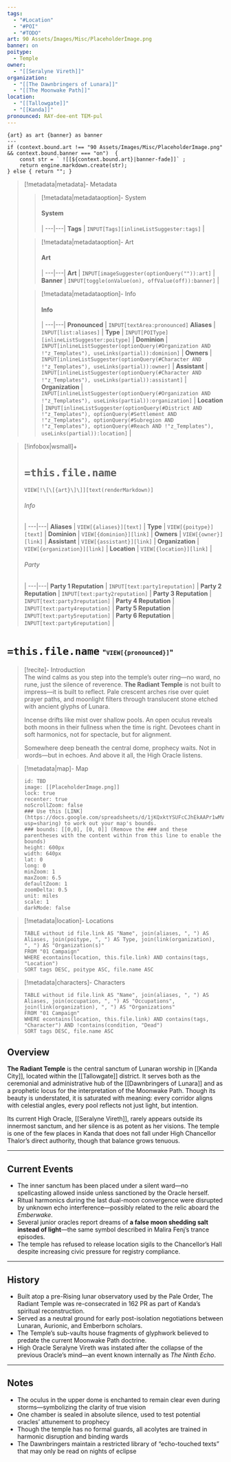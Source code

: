 ```yaml
---
tags:
  - "#Location"
  - "#POI"
  - "#TODO"
art: 90 Assets/Images/Misc/PlaceholderImage.png
banner: on
poitype:
  - Temple
owner:
  - "[[Seralyne Vireth]]"
organization:
  - "[[The Dawnbringers of Lunara]]"
  - "[[The Moonwake Path]]"
location:
  - "[[Tallowgate]]"
  - "[[Kanda]]"
pronounced: RAY-dee-ent TEM-pul
---
```


```meta-bind-js-view 
{art} as art {banner} as banner
--- 
if (context.bound.art !== "90 Assets/Images/Misc/PlaceholderImage.png" && context.bound.banner === "on")  { 
    const str = ` ![[${context.bound.art}|banner-fade]]` ;
    return engine.markdown.create(str); 
} else { return ""; }
```

> [!metadata|metadata]- Metadata 
>> [!metadata|metadataoption]- System
>> #### System
>>  |
>> ---|---|
> **Tags** | `INPUT[Tags][inlineListSuggester:tags]` |
>
>> [!metadata|metadataoption]- Art
>> #### Art
>>  |
>> ---|---|
> **Art** | `INPUT[imageSuggester(optionQuery("")):art]` |
> **Banner** | `INPUT[toggle(onValue(on), offValue(off)):banner]` |
>
>> [!metadata|metadataoption]- Info
>> #### Info
>>  |
>> ---|---|
>> **Pronounced** |  `INPUT[textArea:pronounced]`
>> **Aliases** | `INPUT[list:aliases]` |
>> **Type** | `INPUT[POIType][inlineListSuggester:poitype]` |
>> **Dominion** | `INPUT[inlineListSuggester(optionQuery(#Organization AND !"z_Templates"), useLinks(partial)):dominion]` |
>> **Owners** | `INPUT[inlineListSuggester(optionQuery(#Character AND !"z_Templates"), useLinks(partial)):owner]` |
>> **Assistant** | `INPUT[inlineListSuggester(optionQuery(#Character AND !"z_Templates"), useLinks(partial)):assistant]` |
>> **Organization** | `INPUT[inlineListSuggester(optionQuery(#Organization AND !"z_Templates"), useLinks(partial)):organization]` |
>> **Location** | `INPUT[inlineListSuggester(optionQuery(#District AND !"z_Templates"), optionQuery(#Settlement AND !"z_Templates"), optionQuery(#Subregion AND !"z_Templates"), optionQuery(#Reach AND !"z_Templates"), useLinks(partial)):location]` |

> [!infobox|wsmall]+
> # `=this.file.name`
> `VIEW[!\[\[{art}\]\]][text(renderMarkdown)]`
> ###### Info
>  |
> ---|---|
> **Aliases** | `VIEW[{aliases}][text]` |
> **Type** | `VIEW[{poitype}][text]` |
> **Dominion** | `VIEW[{dominion}][link]` |
> **Owners** | `VIEW[{owner}][link]` |
> **Assistant** | `VIEW[{assistant}][link]` |
> **Organization** | `VIEW[{organization}][link]` |
> **Location** | `VIEW[{location}][link]` |
> ###### Party
>  |
> ---|---|
> **Party 1 Reputation** | `INPUT[text:party1reputation]` |
> **Party 2 Reputation** | `INPUT[text:party2reputation]` |
> **Party 3 Reputation** | `INPUT[text:party3reputation]` |
> **Party 4 Reputation** | `INPUT[text:party4reputation]` |
> **Party 5 Reputation** | `INPUT[text:party5reputation]` |
> **Party 6 Reputation** | `INPUT[text:party6reputation]` |

# `=this.file.name` <span style="font-size: medium">"`VIEW[{pronounced}]`"</span>

> [!recite]- Introduction  
> The wind calms as you step into the temple’s outer ring—no ward, no rune, just the silence of reverence. **The Radiant Temple** is not built to impress—it is built to reflect. Pale crescent arches rise over quiet prayer paths, and moonlight filters through translucent stone etched with ancient glyphs of Lunara.  
>  
> Incense drifts like mist over shallow pools. An open oculus reveals both moons in their fullness when the time is right. Devotees chant in soft harmonics, not for spectacle, but for alignment.  
>  
> Somewhere deep beneath the central dome, prophecy waits. Not in words—but in echoes. And above it all, the High Oracle listens.

> [!metadata|map]- Map
> ```leaflet
> id: TBD
> image: [[PlaceholderImage.png]]
> lock: true
> recenter: true
> noScrollZoom: false
> ### Use this [LINK](https://docs.google.com/spreadsheets/d/1jKQxktYSUFcCJhEkAAPr1wMVBTqUdpEfA5XveUXI17I/edit?usp=sharing) to work out your map's bounds.
> ### bounds: [[0,0], [0, 0]] (Remove the ### and these parentheses with the content within from this line to enable the bounds)
> height: 600px
> width: 640px
> lat: 0
> long: 0
> minZoom: 1
> maxZoom: 6.5
> defaultZoom: 1
> zoomDelta: 0.5
> unit: miles
> scale: 1
> darkMode: false
> ```

> [!metadata|location]- Locations
> ```dataview
> TABLE without id file.link AS "Name", join(aliases, ", ") AS Aliases, join(poitype, ", ") AS Type, join(link(organization), ", ") AS "Organization(s)"
> FROM "01 Campaign"
> WHERE econtains(location, this.file.link) AND contains(tags, "Location")
> SORT tags DESC, poitype ASC, file.name ASC

> [!metadata|characters]- Characters
> ```dataview
> TABLE without id file.link AS "Name", join(aliases, ", ") AS Aliases, join(occupation, ", ") AS "Occupations", join(link(organization), ", ") AS "Organizations"
> FROM "01 Campaign"
> WHERE econtains(location, this.file.link) AND contains(tags, "Character") AND !contains(condition, "Dead")
> SORT tags DESC, file.name ASC




## Overview

**The Radiant Temple** is the central sanctum of Lunaran worship in [[Kanda City]], located within the [[Tallowgate]] district. It serves both as the ceremonial and administrative hub of the [[Dawnbringers of Lunara]] and as a prophetic locus for the interpretation of the Moonwake Path. Though its beauty is understated, it is saturated with meaning: every corridor aligns with celestial angles, every pool reflects not just light, but intention.

Its current High Oracle, [[Seralyne Vireth]], rarely appears outside its innermost sanctum, and her silence is as potent as her visions. The temple is one of the few places in Kanda that does not fall under High Chancellor Thalor’s direct authority, though that balance grows tenuous.

---

## Current Events

- The inner sanctum has been placed under a silent ward—no spellcasting allowed inside unless sanctioned by the Oracle herself.  
- Ritual harmonics during the last dual-moon convergence were disrupted by unknown echo interference—possibly related to the relic aboard the *Emberwake*.  
- Several junior oracles report dreams of **a false moon shedding salt instead of light**—the same symbol described in Malira Fenj’s trance episodes.  
- The temple has refused to release location sigils to the Chancellor’s Hall despite increasing civic pressure for registry compliance.

---

## History

- Built atop a pre-Rising lunar observatory used by the Pale Order, The Radiant Temple was re-consecrated in 162 PR as part of Kanda’s spiritual reconstruction.  
- Served as a neutral ground for early post-isolation negotiations between Lunaran, Aurionic, and Emberborn scholars.  
- The Temple’s sub-vaults house fragments of glyphwork believed to predate the current Moonwake Path doctrine.  
- High Oracle Seralyne Vireth was instated after the collapse of the previous Oracle’s mind—an event known internally as *The Ninth Echo*.

---

## Notes

- The oculus in the upper dome is enchanted to remain clear even during storms—symbolizing the clarity of true vision  
- One chamber is sealed in absolute silence, used to test potential oracles’ attunement to prophecy  
- Though the temple has no formal guards, all acolytes are trained in harmonic disruption and binding wards  
- The Dawnbringers maintain a restricted library of “echo-touched texts” that may only be read on nights of eclipse





